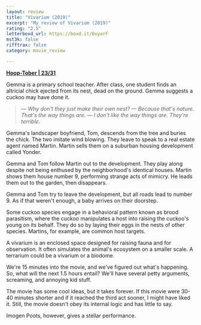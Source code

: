```yaml
---
layout: review
title: "Vivarium (2019)"
excerpt: "My review of Vivarium (2019)"
rating: "2.5"
letterboxd_url: https://boxd.it/8xyarF
mst3k: false
rifftrax: false
category: movie_review

---
```


<b><a href="https://boxd.it/pRQY0/detail">Hoop-Tober | 23/31</a></b>

Gemma is a primary school teacher. After class, one student finds an altricial chick ejected from its nest, dead on the ground. Gemma suggests a cuckoo may have done it.

<blockquote><i>— Why don't they just make their own nest?
 — Because that's nature. That's the way things are.
— I don't like the way things are. They're terrible.</i></blockquote>

Gemma's landscaper boyfriend, Tom, descends from the tree and buries the chick. The two imitate wind blowing. They leave to speak to a real estate agent named Martin. Martin sells them on a suburban housing development called Yonder.

Gemma and Tom follow Martin out to the development. They play along despite not being enthused by the neighborhood's identical houses. Martin shows them house number 9, performing strange acts of mimicry. He leads them out to the garden, then disappears.

Gemma and Tom try to leave the development, but all roads lead to number 9. As if that weren't enough, a baby arrives on their doorstep.

Some cuckoo species engage in a behavioral pattern known as brood parasitism, where the cuckoo manipulates a host into raising the cuckoo's young on its behalf. They do so by laying their eggs in the nests of other species. Martins, for example, are common host targets.

A vivarium is an enclosed space designed for raising fauna and for observation. It often simulates the animal's ecosystem on a smaller scale. A terrarium could be a vivarium or a biodome.

We're 15 minutes into the movie, and we've figured out what's happening. So, what will the next 1.5 hours entail? We'll have several petty arguments, screaming, and annoying kid stuff.

The movie has some cool ideas, but it takes forever. If this movie were 30-40 minutes shorter and if it reached the third act sooner, I might have liked it. Still, the movie doesn't obey its internal logic and has little to say.

Imogen Poots, however, gives a stellar performance.